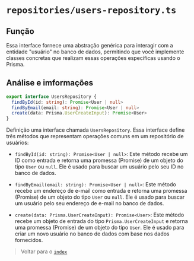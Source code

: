 # `repositories/users-repository.ts`

## Função

Essa interface fornece uma abstração genérica para interagir com a entidade "usuário" no banco de dados, permitindo que você implemente classes concretas que realizam essas operações específicas usando o Prisma.

## Análise e imformações

```typescript
export interface UsersRepository {
  findById(id: string): Promise<User | null>
  findByEmail(email: string): Promise<User | null>
  create(data: Prisma.UserCreateInput): Promise<User>
}
```

Definição uma interface chamada `UsersRepository`. Essa interface define três métodos que representam operações comuns em um repositório de usuários:

- `findById(id: string): Promise<User | null>`: Este método recebe um ID como entrada e retorna uma promessa (Promise) de um objeto do tipo `User` ou `null`. Ele é usado para buscar um usuário pelo seu ID no banco de dados.

- `findByEmail(email: string): Promise<User | null>`: Este método recebe um endereço de e-mail como entrada e retorna uma promessa (Promise) de um objeto do tipo `User` ou `null`. Ele é usado para buscar um usuário pelo seu endereço de e-mail no banco de dados.

- `create(data: Prisma.UserCreateInput): Promise<User>`: Este método recebe um objeto de entrada do tipo `Prisma.UserCreateInput` e retorna uma promessa (Promise) de um objeto do tipo `User`. Ele é usado para criar um novo usuário no banco de dados com base nos dados fornecidos.

> Voltar para o [`index`](../../../index.md)
